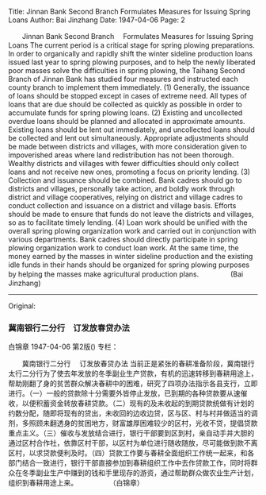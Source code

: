 Title: Jinnan Bank Second Branch Formulates Measures for Issuing Spring Loans
Author: Bai Jinzhang
Date: 1947-04-06
Page: 2

　　Jinnan Bank Second Branch
  　Formulates Measures for Issuing Spring Loans
    The current period is a critical stage for spring plowing preparations. In order to organically and rapidly shift the winter sideline production loans issued last year to spring plowing purposes, and to help the newly liberated poor masses solve the difficulties in spring plowing, the Taihang Second Branch of Jinnan Bank has studied four measures and instructed each county branch to implement them immediately. (1) Generally, the issuance of loans should be stopped except in cases of extreme need. All types of loans that are due should be collected as quickly as possible in order to accumulate funds for spring plowing loans. (2) Existing and uncollected overdue loans should be planned and allocated in approximate amounts. Existing loans should be lent out immediately, and uncollected loans should be collected and lent out simultaneously. Appropriate adjustments should be made between districts and villages, with more consideration given to impoverished areas where land redistribution has not been thorough. Wealthy districts and villages with fewer difficulties should only collect loans and not receive new ones, promoting a focus on priority lending. (3) Collection and issuance should be combined. Bank cadres should go to districts and villages, personally take action, and boldly work through district and village cooperatives, relying on district and village cadres to conduct collection and issuance on a district and village basis. Efforts should be made to ensure that funds do not leave the districts and villages, so as to facilitate timely lending. (4) Loan work should be unified with the overall spring plowing organization work and carried out in conjunction with various departments. Bank cadres should directly participate in spring plowing organization work to conduct loan work. At the same time, the money earned by the masses in winter sideline production and the existing idle funds in their hands should be organized for spring plowing purposes by helping the masses make agricultural production plans.
　　　　      (Bai Jinzhang)



<hr /> 

Original: 


### 冀南银行二分行　订发放春贷办法
白锦章
1947-04-06
第2版()
专栏：

　　冀南银行二分行
  　订发放春贷办法
    当前正是紧张的春耕准备阶段，冀南银行太行二分行为了使去年发放的冬季副业生产贷款，有机的迅速转移到春耕用途上，帮助刚翻了身的贫苦群众解决春耕中的困难，研究了四项办法指示各县支行，立即进行。（一）一般的贷款除十分需要外皆停止发放，已到期的各种贷款要从速催收，以便积蓄资金转放春耕贷款。（二）现有的及未收起的到期贷款统做有计划的约数分配，随即将现有的贷出，未收回的边收边贷，区与区、村与村并做适当的调剂，多照顾未翻透身的贫困地方，财富雄厚困难较少的区村，光收不贷，提倡贷款重点主义。（三）催收与发放结合进行，银行干部要到区到村，亲自动手并大胆的通过区村合作社，依靠区村干部，以区村为单位进行随收随放，尽可能做到款不离区村，以求贷款便利及时。（四）贷款工作要与春耕全面组织工作统一起来，和各部门结合一致进行，银行干部直接参加到春耕组织工作中去作贷款工作，同时将群众在冬季副业生产中赚到的钱和手里现存的游资，通过帮助群众做农业生产计划，组织到春耕用途上来。
　　　　      （白锦章）
